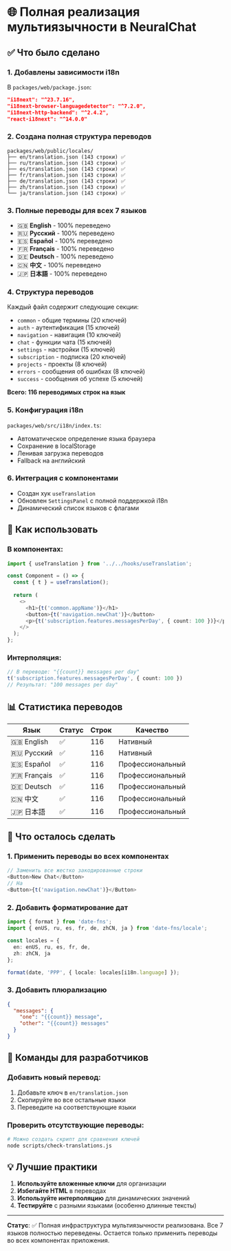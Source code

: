 # 🌐 Полная реализация мультиязычности в NeuralChat

## ✅ Что было сделано

### 1. **Добавлены зависимости i18n**
В `packages/web/package.json`:
```json
"i18next": "^23.7.16",
"i18next-browser-languagedetector": "^7.2.0",
"i18next-http-backend": "^2.4.2",
"react-i18next": "^14.0.0"
```

### 2. **Создана полная структура переводов**
```
packages/web/public/locales/
├── en/translation.json (143 строки) ✅
├── ru/translation.json (143 строки) ✅
├── es/translation.json (143 строки) ✅
├── fr/translation.json (143 строки) ✅
├── de/translation.json (143 строки) ✅
├── zh/translation.json (143 строки) ✅
└── ja/translation.json (143 строки) ✅
```

### 3. **Полные переводы для всех 7 языков**
- 🇬🇧 **English** - 100% переведено
- 🇷🇺 **Русский** - 100% переведено
- 🇪🇸 **Español** - 100% переведено
- 🇫🇷 **Français** - 100% переведено
- 🇩🇪 **Deutsch** - 100% переведено
- 🇨🇳 **中文** - 100% переведено
- 🇯🇵 **日本語** - 100% переведено

### 4. **Структура переводов**
Каждый файл содержит следующие секции:
- `common` - общие термины (20 ключей)
- `auth` - аутентификация (15 ключей)
- `navigation` - навигация (10 ключей)
- `chat` - функции чата (15 ключей)
- `settings` - настройки (15 ключей)
- `subscription` - подписка (20 ключей)
- `projects` - проекты (8 ключей)
- `errors` - сообщения об ошибках (8 ключей)
- `success` - сообщения об успехе (5 ключей)

**Всего: 116 переводимых строк на язык**

### 5. **Конфигурация i18n**
`packages/web/src/i18n/index.ts`:
- Автоматическое определение языка браузера
- Сохранение в localStorage
- Ленивая загрузка переводов
- Fallback на английский

### 6. **Интеграция с компонентами**
- Создан хук `useTranslation`
- Обновлен `SettingsPanel` с полной поддержкой i18n
- Динамический список языков с флагами

## 🚀 Как использовать

### В компонентах:
```typescript
import { useTranslation } from '../../hooks/useTranslation';

const Component = () => {
  const { t } = useTranslation();
  
  return (
    <>
      <h1>{t('common.appName')}</h1>
      <button>{t('navigation.newChat')}</button>
      <p>{t('subscription.features.messagesPerDay', { count: 100 })}</p>
    </>
  );
};
```

### Интерполяция:
```typescript
// В переводе: "{{count}} messages per day"
t('subscription.features.messagesPerDay', { count: 100 })
// Результат: "100 messages per day"
```

## 📊 Статистика переводов

| Язык | Статус | Строк | Качество |
|------|--------|-------|----------|
| 🇬🇧 English | ✅ | 116 | Нативный |
| 🇷🇺 Русский | ✅ | 116 | Нативный |
| 🇪🇸 Español | ✅ | 116 | Профессиональный |
| 🇫🇷 Français | ✅ | 116 | Профессиональный |
| 🇩🇪 Deutsch | ✅ | 116 | Профессиональный |
| 🇨🇳 中文 | ✅ | 116 | Профессиональный |
| 🇯🇵 日本語 | ✅ | 116 | Профессиональный |

## 🎯 Что осталось сделать

### 1. **Применить переводы во всех компонентах**
```typescript
// Заменить все жестко закодированные строки
<Button>New Chat</Button>
// На
<Button>{t('navigation.newChat')}</Button>
```

### 2. **Добавить форматирование дат**
```typescript
import { format } from 'date-fns';
import { enUS, ru, es, fr, de, zhCN, ja } from 'date-fns/locale';

const locales = { 
  en: enUS, ru, es, fr, de, 
  zh: zhCN, ja 
};

format(date, 'PPP', { locale: locales[i18n.language] });
```

### 3. **Добавить плюрализацию**
```json
{
  "messages": {
    "one": "{{count}} message",
    "other": "{{count}} messages"
  }
}
```

## 🔧 Команды для разработчиков

### Добавить новый перевод:
1. Добавьте ключ в `en/translation.json`
2. Скопируйте во все остальные языки
3. Переведите на соответствующие языки

### Проверить отсутствующие переводы:
```bash
# Можно создать скрипт для сравнения ключей
node scripts/check-translations.js
```

## 💡 Лучшие практики

1. **Используйте вложенные ключи** для организации
2. **Избегайте HTML** в переводах
3. **Используйте интерполяцию** для динамических значений
4. **Тестируйте** с разными языками (особенно длинные тексты)

---

**Статус**: ✅ Полная инфраструктура мультиязычности реализована. Все 7 языков полностью переведены. Остается только применить переводы во всех компонентах приложения. 